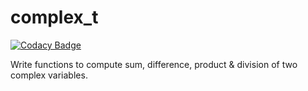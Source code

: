 # complex_t

[![Codacy Badge](https://api.codacy.com/project/badge/Grade/1c8f3b3fd08541eaae1490cd401d73f5)](https://app.codacy.com/gh/swapnilkhandekar999/complex_t?utm_source=github.com&utm_medium=referral&utm_content=swapnilkhandekar999/complex_t&utm_campaign=Badge_Grade_Settings)

Write functions to compute sum, difference, product &amp; division of two complex variables.
